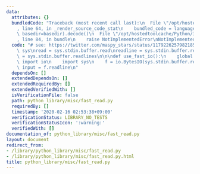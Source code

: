 ```yaml
---
data:
  attributes: {}
  bundledCode: "Traceback (most recent call last):\n  File \"/opt/hostedtoolcache/Python/3.8.5/x64/lib/python3.8/site-packages/onlinejudge_verify/documentation/build.py\"\
    , line 64, in _render_source_code_stat\n    bundled_code = language.bundle(stat.path,\
    \ basedir=basedir).decode()\n  File \"/opt/hostedtoolcache/Python/3.8.5/x64/lib/python3.8/site-packages/onlinejudge_verify/languages/python.py\"\
    , line 84, in bundle\n    raise NotImplementedError\nNotImplementedError\n"
  code: "# see: https://twitter.com/maspy_stars/status/1179226257982185472\nimport\
    \ sys\nread = sys.stdin.buffer.read\nreadline = sys.stdin.buffer.readline\nreadlines\
    \ = sys.stdin.buffer.readlines\n\n\ndef use_fast_io():\n    global input\n   \
    \ import io\n    import sys\n    f = io.BytesIO(sys.stdin.buffer.read())\n   \
    \ input = f.readline\n"
  dependsOn: []
  extendedDependsOn: []
  extendedRequiredBy: []
  extendedVerifiedWith: []
  isVerificationFile: false
  path: python_library/misc/fast_read.py
  requiredBy: []
  timestamp: '2020-02-16 02:53:38+09:00'
  verificationStatus: LIBRARY_NO_TESTS
  verificationStatusIcon: ':warning:'
  verifiedWith: []
documentation_of: python_library/misc/fast_read.py
layout: document
redirect_from:
- /library/python_library/misc/fast_read.py
- /library/python_library/misc/fast_read.py.html
title: python_library/misc/fast_read.py
---
```

